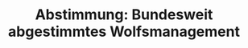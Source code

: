 ---
abstimmung:
  abstimmung: 3
  bundestagssitzung: 42
  datum: 28. Juni 2018
  legislaturperiode: 19
categories:
- Todo
data:
- title: Abstimmungsergebnis 20180628_3-data.pdf
  url: /res/2021-btw/abstimmungsergebnisse/20180628_3-data.pdf
- title: Abstimmungsergebnis 20180628_3_xls-data.xls
  url: /res/2021-btw/abstimmungsergebnisse/20180628_3_xls-data.xls
- title: Abstimmungsergebnis 20180628_3_xls-datacsv
  url: /res/2021-btw/abstimmungsergebnisse/csv/20180628_3_xls-datacsv
ergebnis:
  AfD:
    enthaltung: 0
    gesamt: 92
    ja: 1
    nein: 71
    nichtabgegeben: 20
    ungueltig: 0
  Bündnis 90/Die Grünen:
    enthaltung: 0
    gesamt: 67
    ja: 0
    nein: 57
    nichtabgegeben: 10
    ungueltig: 0
  Die Linke:
    enthaltung: 0
    gesamt: 69
    ja: 0
    nein: 58
    nichtabgegeben: 11
    ungueltig: 0
  FDP:
    enthaltung: 0
    gesamt: 80
    ja: 72
    nein: 0
    nichtabgegeben: 8
    ungueltig: 0
  cdu/csu:
    enthaltung: 0
    gesamt: 246
    ja: 234
    nein: 0
    nichtabgegeben: 12
    ungueltig: 0
  file: 20180628_3_xls-data.xls
  fraktionslos:
    enthaltung: 2
    gesamt: 2
    ja: 0
    nein: 0
    nichtabgegeben: 0
    ungueltig: 0
  spd:
    enthaltung: 0
    gesamt: 153
    ja: 137
    nein: 0
    nichtabgegeben: 16
    ungueltig: 0
layout: abstimmung
links:
- title: Link zu bundestag.de
  url: https://www.bundestag.de/parlament/plenum/abstimmung/abstimmung?id=528
preview: 'Deutscher Bundestag


  42. Sitzung des Deutschen Bundestages

  am Donnerstag, 28. Juni 2018


  Endgültiges Ergebnis der Namentlichen Abstimmung Nr. 3


  Beschlussempfehlung des Ausschusses für Ernährung und Landwirtschaft (10. Ausschuss)

  zu dem Antrag der Abgeordneten Dr. Kirsten Tackmann, Kersten Steinke, Dr. Gesine

  Lötzsch, weiterer Abgeordneter und der Fraktion DIE LINKE sowie der Abgeordneten

  Friedrich Ostendorff, Harald Ebner, Renate Künast, weiterer Abgeordneter und der

  Fraktion BÜNDNIS 90/DIE GRÜNEN.

  Weidetierprämie für Schafe und Ziegen jetzt auf den Weg bringen

  Drs. 19/1691 und 19/2749'
tags:
- Todo
title: 'Abstimmung: Bundesweit abgestimmtes Wolfsmanagement'
---
